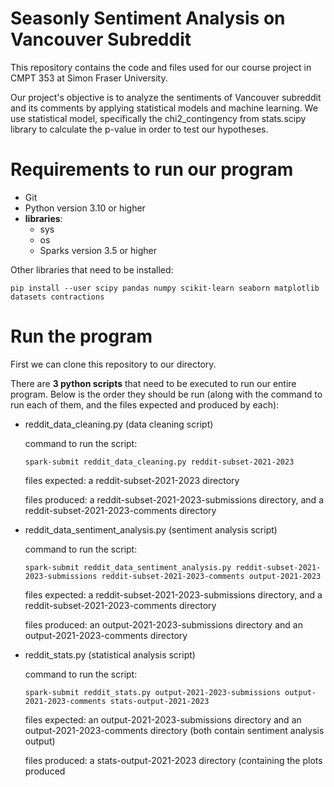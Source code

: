 # Seasonly Sentiment Analysis on Vancouver Subreddit
This repository contains the code and files used for our course project in CMPT 353 at Simon Fraser University.

Our project's objective is to analyze the sentiments of Vancouver subreddit and its comments by applying statistical models and machine learning. We use statistical model, specifically the chi2_contingency from stats.scipy library to calculate the p-value in order to test our hypotheses.


# Requirements to run our program

- Git
- Python version 3.10 or higher
- **libraries**:
    - sys
    - os 
    - Sparks version 3.5 or higher

Other libraries that need to be installed:
```
pip install --user scipy pandas numpy scikit-learn seaborn matplotlib datasets contractions
```

# Run the program

First we can clone this repository to our directory.

There are **3 python scripts** that need to be executed to run our entire program.
Below is the order they should be run (along with the command to run each of them, and the files expected and produced by each):
        
   - reddit_data_cleaning.py (data cleaning script)
 
        command to run the script:
        
        ```
        spark-submit reddit_data_cleaning.py reddit-subset-2021-2023
        ```
        
        files expected: a reddit-subset-2021-2023 directory
        
        files produced: a reddit-subset-2021-2023-submissions directory, and a reddit-subset-2021-2023-comments directory
        
        
   - reddit_data_sentiment_analysis.py (sentiment analysis script)
   
        command to run the script:
        
        ```
        spark-submit reddit_data_sentiment_analysis.py reddit-subset-2021-2023-submissions reddit-subset-2021-2023-comments output-2021-2023
        ```
        
        files expected: a reddit-subset-2021-2023-submissions directory, and a reddit-subset-2021-2023-comments directory
        
        files produced: an output-2021-2023-submissions directory and an output-2021-2023-comments directory 
        
        
   - reddit_stats.py (statistical analysis script)
   
        command to run the script:
        
        ```
        spark-submit reddit_stats.py output-2021-2023-submissions output-2021-2023-comments stats-output-2021-2023
        ```
        
        files expected: an output-2021-2023-submissions directory and an output-2021-2023-comments directory (both contain sentiment analysis output)
        
        files produced: a stats-output-2021-2023 directory (containing the plots produced 
        


    





















